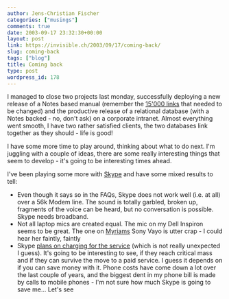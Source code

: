 ```yaml
---
author: Jens-Christian Fischer
categories: ["musings"]
comments: true
date: 2003-09-17 23:32:30+00:00
layout: post
link: https://invisible.ch/2003/09/17/coming-back/
slug: coming-back
tags: ["blog"]
title: Coming back
type: post
wordpress_id: 178
---
```


I managed to close two projects last monday, successfully deploying a new release of a Notes based manual (remember the [15'000 links](https://www.invisible.ch/archives/000172.html) that needed to be changed) and the productive release of a relational database (with a Notes backed - no, don't ask) on a corporate intranet. Almost everything went smooth, I have two rather satisfied clients, the two databases link together as they should - life is good!

I have some more time to play around, thinking about what to do next. I'm juggling with a couple of ideas, there are some really interesting things that seem to develop - it's going to be interesting times ahead.

I've been playing some more with [Skype](https://www.invisible.ch/archives/000175.html) and have some mixed results to tell:

  * Even though it says so in the FAQs, Skype does not work well (i.e. at all) over a 56k Modem line. The sound is totally garbled, broken up, fragments of the voice can be heard, but no conversation is possible. Skype needs broadband.
  * Not all laptop mics are created equal. The mic on my Dell Inspiron seems to be great. The one on [Myriams](https://www.invisible.ch/archives/000133.html) Sony Vayo is utter crap - I could hear her faintly, faintly
  * Skype [plans on charging for the service](https://vowe.net/archives/003595.html) (which is not really unexpected I guess). It's going to be interesting to see, if they reach critical mass and if they can survive the move to a paid service. I guess it depends on if you can save money with it. Phone costs have come down a lot over the last couple of years, and the biggest dent in my phone bill is made by calls to mobile phones - I'm not sure how much Skype is going to save me... Let's see

